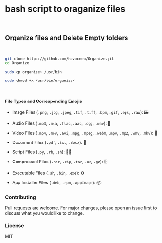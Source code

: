 # bash script to oraganize files
<br>

## Organize files and Delete Empty folders
<br>

```sh
git clone https://github.com/havocneo/Organize.git
cd Organize
```
```sh
sudo cp organize⚡ /usr/bin
```
```sh
sudo chmod +x /usr/bin/organize⚡
```
<br>

#### File Types and Corresponding Emojis


- Image Files (`.png`, `.jpg`, `.jpeg`, `.tif`, `.tiff`, `.bpm`, `.gif`, `.eps`, `.raw`): 🖼️
  
- Audio Files (`.mp3`, `.m4a`, `.flac`, `.aac`, `.ogg`, `.wav`): 🎵
  
- Video Files (`.mp4`, `.mov`, `.avi`, `.mpg`, `.mpeg`, `.webm`, `.mpv`, `.mp2`, `.wmv`, `.mkv`): 🎥
  
- Document Files (`.pdf`, `.txt`, `.docx`): 📄
  
- Script Files (`.py`, `.rb`, `.sh`): 👨‍💻
  
- Compressed Files (`.rar`, `.zip`, `.tar`, `.xz`, `.gz`): 🗄️
  
- Executable Files (`.sh`, `.bin`, `.exe`): ⚙️
  
- App Installer Files (`.deb`, `.rpm`, `.AppImage`): 📦

### Contributing
Pull requests are welcome. For major changes, please open an issue first to discuss what you would like to change.
<br>

### License
MIT
